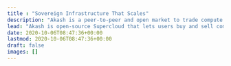 ```yaml
---
title : "Sovereign Infrastructure That Scales"
description: "Akash is a peer-to-peer and open market to trade compute resources. Purpose-built for public utility."
lead: "Akash is open-source Supercloud that lets users buy and sell computing resources securely and efficiently. Purpose-built for public utility."
date: 2020-10-06T08:47:36+00:00
lastmod: 2020-10-06T08:47:36+00:00
draft: false
images: []
---
```


